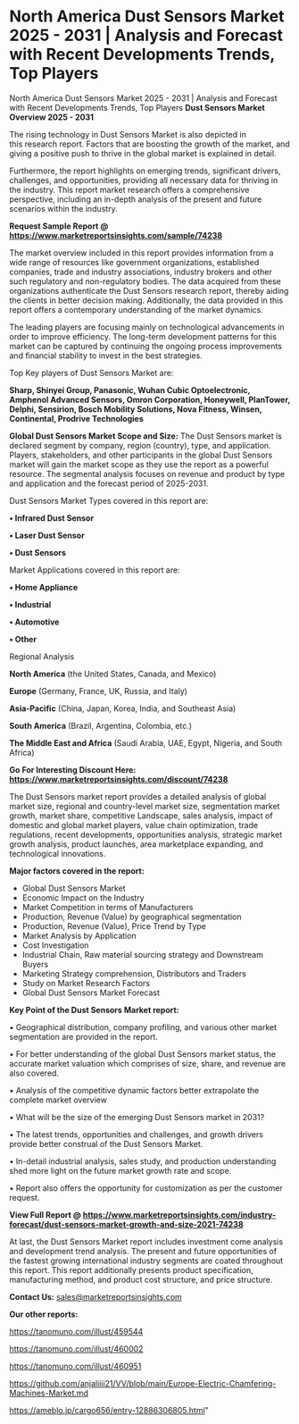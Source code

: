 # North America Dust Sensors Market 2025 - 2031 | Analysis and Forecast with Recent Developments Trends, Top Players
North America Dust Sensors Market 2025 - 2031 | Analysis and Forecast with Recent Developments Trends, Top Players
<Strong> Dust Sensors Market Overview 2025 - 2031</strong>

The rising technology in Dust Sensors Market is also depicted in this research report. Factors that are boosting the growth of the market, and giving a positive push to thrive in the global market is explained in detail.

Furthermore, the report highlights on emerging trends, significant drivers, challenges, and opportunities, providing all necessary data for thriving in the industry. This report market research offers a comprehensive perspective, including an in-depth analysis of the present and future scenarios within the industry.

<strong>Request Sample Report @ <a href=https://www.marketreportsinsights.com/sample/74238>https://www.marketreportsinsights.com/sample/74238</a></strong>

The market overview included in this report provides information from a wide range of resources like government organizations, established companies, trade and industry associations, industry brokers and other such regulatory and non-regulatory bodies. The data acquired from these organizations authenticate the Dust Sensors research report, thereby aiding the clients in better decision making. Additionally, the data provided in this report offers a contemporary understanding of the market dynamics.

The leading players are focusing mainly on technological advancements in order to improve efficiency. The long-term development patterns for this market can be captured by continuing the ongoing process improvements and financial stability to invest in the best strategies.

Top Key players of Dust Sensors Market are:

<strong>Sharp, Shinyei Group, Panasonic, Wuhan Cubic Optoelectronic, Amphenol Advanced Sensors, Omron Corporation, Honeywell, PlanTower, Delphi, Sensirion, Bosch Mobility Solutions, Nova Fitness, Winsen, Continental, Prodrive Technologies</strong>

<strong><b>Global Dust Sensors Market Scope and Size:</b></strong>
The Dust Sensors market is declared segment by company, region (country), type, and application. Players, stakeholders, and other participants in the global Dust Sensors market will gain the market scope as they use the report as a powerful resource. The segmental analysis focuses on revenue and product by type and application and the forecast period of 2025-2031.

Dust Sensors Market Types covered in this report are:

<strong>• Infrared Dust Sensor

• Laser Dust Sensor

• Dust Sensors</strong>

Market Applications covered in this report are:

<strong>• Home Appliance

• Industrial

• Automotive

• Other</strong> 

Regional Analysis

<strong>North America</strong> (the United States, Canada, and Mexico)

<strong>Europe</strong> (Germany, France, UK, Russia, and Italy)

<strong>Asia-Pacific</strong> (China, Japan, Korea, India, and Southeast Asia)

<strong>South America</strong> (Brazil, Argentina, Colombia, etc.)

<strong>The Middle East and Africa</strong> (Saudi Arabia, UAE, Egypt, Nigeria, and South Africa)

<strong>Go For Interesting Discount Here: <a href=https://www.marketreportsinsights.com/discount/74238>https://www.marketreportsinsights.com/discount/74238</a></strong>

The Dust Sensors market report provides a detailed analysis of global market size, regional and country-level market size, segmentation market growth, market share, competitive Landscape, sales analysis, impact of domestic and global market players, value chain optimization, trade regulations, recent developments, opportunities analysis, strategic market growth analysis, product launches, area marketplace expanding, and technological innovations.

<strong><b>Major factors covered in the report:</b></strong>
<ul>
  <li>Global Dust Sensors Market </li>
  <li>Economic Impact on the Industry</li>
  <li>Market Competition in terms of Manufacturers</li>
  <li>Production, Revenue (Value) by geographical segmentation</li>
  <li>Production, Revenue (Value), Price Trend by Type</li>
  <li>Market Analysis by Application</li>
  <li>Cost Investigation</li>
  <li>Industrial Chain, Raw material sourcing strategy and Downstream Buyers</li>
  <li>Marketing Strategy comprehension, Distributors and Traders</li>
  <li>Study on Market Research Factors</li>
  <li>Global Dust Sensors Market Forecast</li>
</ul>

<strong><b>Key Point of the Dust Sensors Market report:</b></strong>

• Geographical distribution, company profiling, and various other market segmentation are provided in the report.

• For better understanding of the global Dust Sensors market status, the accurate market valuation which comprises of size, share, and revenue are also covered.

• Analysis of the competitive dynamic factors better extrapolate the complete market overview

• What will be the size of the emerging Dust Sensors market in 2031?

• The latest trends, opportunities and challenges, and growth drivers provide better construal of the Dust Sensors Market.

• In-detail industrial analysis, sales study, and production understanding shed more light on the future market growth rate and scope.

• Report also offers the opportunity for customization as per the customer request.

<strong><b>View Full Report @ <a href=https://www.marketreportsinsights.com/industry-forecast/dust-sensors-market-growth-and-size-2021-74238>https://www.marketreportsinsights.com/industry-forecast/dust-sensors-market-growth-and-size-2021-74238</a></b></strong>


At last, the Dust Sensors Market report includes investment come analysis and development trend analysis. The present and future opportunities of the fastest growing international industry segments are coated throughout this report. This report additionally presents product specification, manufacturing method, and product cost structure, and price structure.

<strong>Contact Us:</strong>
sales@marketreportsinsights.com

<strong>Our other reports:</strong>

<a href=https://tanomuno.com/illust/459544>https://tanomuno.com/illust/459544</a>

<a href=https://tanomuno.com/illust/460002>https://tanomuno.com/illust/460002</a>

<a href=https://tanomuno.com/illust/460951>https://tanomuno.com/illust/460951</a>

<a href=https://github.com/anjaliiii21/VV/blob/main/Europe-Electric-Chamfering-Machines-Market.md>https://github.com/anjaliiii21/VV/blob/main/Europe-Electric-Chamfering-Machines-Market.md</a>

<a href=https://ameblo.jp/cargo656/entry-12886306805.html>https://ameblo.jp/cargo656/entry-12886306805.html</a>"
